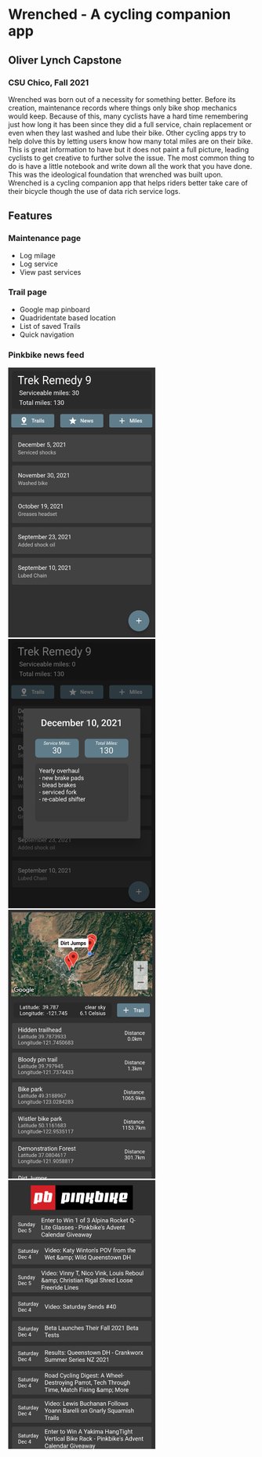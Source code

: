 # Wrenched - A cycling companion app

## Oliver Lynch Capstone 
### CSU Chico, Fall 2021

Wrenched was born out of a necessity for something better. Before its creation, maintenance records where things only bike shop mechanics would keep. Because of this, many cyclists have a hard time remembering just how long it has been since they did a full service, chain replacement or even when they last washed and lube their bike. Other cycling apps try to help dolve this by letting users know how many total miles are on their bike. This is great information to have but it does not paint a full picture, leading cyclists to get creative to further solve the issue. The most common thing to do is have a little notebook and write down all the work that you have done. This was the ideological foundation that wrenched was built upon. Wrenched is a cycling companion app that helps riders better take care of their bicycle though the use of data rich service logs. 

## Features

### Maintenance page
 - Log milage
 - Log service
 - View past services 
 
### Trail page
 - Google map pinboard
 - Quadridentate based location
 - List of saved Trails
 - Quick navigation 

### Pinkbike news feed


<img src="data/Images/Github/image2.png" width="300">    <img src="data/Images/Github/image1.png" width="300">
<img src="data/Images/Github/image4.png" width="300">    <img src="data/Images/Github/image3.png" width="300">



